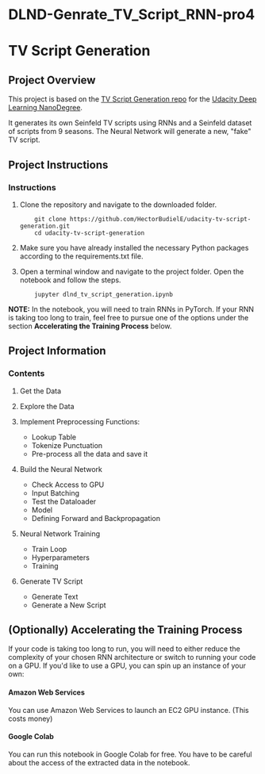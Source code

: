 # DLND-Genrate_TV_Script_RNN-pro4

[//]: # (Image References)

[image1]: ./images/sample_beagle.jpg "Sample Output"
[image2]: ./images/vgg16_model.png "VGG-16 Model Layers"
[image3]: ./images/vgg16_model_draw.png "VGG16 Model Figure"

# TV Script Generation

## Project Overview

This project is based on the [TV Script Generation repo](https://github.com/udacity/deep-learning-v2-pytorch/tree/master/project-tv-script-generation) for the [Udacity Deep Learning NanoDegree](https://www.udacity.com/course/deep-learning-nanodegree--nd101).

It generates its own Seinfeld TV scripts using RNNs and a Seinfeld dataset of scripts from 9 seasons. The Neural Network will generate a new, "fake" TV script.

## Project Instructions

### Instructions

1. Clone the repository and navigate to the downloaded folder.
	
	```	
		git clone https://github.com/HectorBudielE/udacity-tv-script-generation.git
		cd udacity-tv-script-generation
	```
2. Make sure you have already installed the necessary Python packages according to the requirements.txt file.
3. Open a terminal window and navigate to the project folder. Open the notebook and follow the steps.
	
	```
		jupyter dlnd_tv_script_generation.ipynb
	```

__NOTE:__ In the notebook, you will need to train RNNs in PyTorch.  If your RNN is taking too long to train, feel free to pursue one of the options under the section __Accelerating the Training Process__ below.

## Project Information

### Contents

1. Get the Data
2. Explore the Data
3. Implement Preprocessing Functions:
    * Lookup Table
    * Tokenize Punctuation
    * Pre-process all the data and save it
    
4. Build the Neural Network
    * Check Access to GPU
    * Input Batching
    * Test the Dataloader
    * Model
    * Defining Forward and Backpropagation
    
5. Neural Network Training
    * Train Loop
    * Hyperparameters
    * Training
    
6. Generate TV Script
    * Generate Text
    * Generate a New Script

## (Optionally) Accelerating the Training Process 

If your code is taking too long to run, you will need to either reduce the complexity of your chosen RNN architecture or switch to running your code on a GPU.  If you'd like to use a GPU, you can spin up an instance of your own:

#### Amazon Web Services

You can use Amazon Web Services to launch an EC2 GPU instance. (This costs money)

#### Google Colab

You can run this notebook in Google Colab for free. You have to be careful about the access of the extracted data in the notebook.
